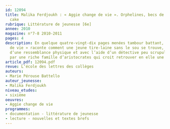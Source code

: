 ```yaml
---
id: 12094
title: Malika Ferdjoukh : « Aggie change de vie ». Orphelines, becs de gaz et carrot
  cake
rubrique: Littérature de jeunesse [6e]
annee: 2010
magazine: n°7-8 2010-2011
pages: 4
description: En quelque quatre-vingt-dix pages menées tambour battant, « Aggie change
  de vie » raconte comment une jeune tire-laine sans le sou se trouve, par la grâce
  d’une ressemblance physique et avec l’aide d’un détective peu scrupuleux, adoptée
  par une riche famille d’aristocrates qui croit retrouver en elle une enfant disparue.
article_pdf: 12094.pdf
revue: L’école des lettres des collèges
auteurs:
- Marie Pérouse Battello
auteur_jeunesse:
- Malika Ferdjoukh
niveau_etudes:
- sixième
oeuvres:
- Aggie change de vie
programmes:
- documentation - littérature de jeunesse
- lecture - nouvelles et textes brefs
---
```

